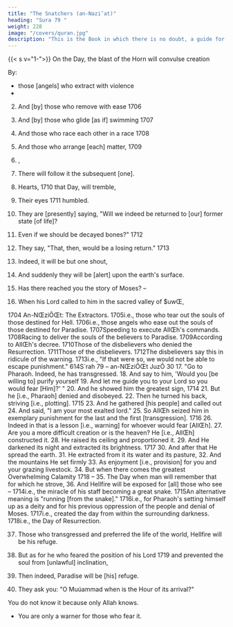 ```yaml
---
title: "The Snatchers (an-Nazi’at)"
heading: "Sura 79 "
weight: 228
image: "/covers/quran.jpg"
description: "This is the Book in which there is no doubt, a guide for the righteous."
---
```



{{< s v="1-">}} On the Day, the blast of the Horn will convulse creation


By:
- those [angels] who extract with violence
- 
2. And [by] those who remove with ease 1706
3. And [by] those who glide [as if] swimming 1707
4. And those who race each other in a race 1708
5. And those who arrange [each] matter, 1709

6. ,
7. There will follow it the subsequent [one].
8. Hearts, 1710 that Day, will tremble,
9. Their eyes 1711 humbled.
10. They are [presently] saying, "Will we indeed be returned to
[our] former state [of life]?
11. Even if we should be decayed bones?" 1712
12. They say, "That, then, would be a losing return." 1713
13. Indeed, it will be but one shout,
14. And suddenly they will be [alert] upon the earth's surface.
15. Has there reached you the story of Moses? –
16. When his Lord called to him in the sacred valley of $uwŒ,

1704 An-NŒziÔŒt: The Extractors.
1705i.e., those who tear out the souls of those destined for Hell.
1706i.e., those angels who ease out the souls of those destined for Paradise.
1707Speeding to execute AllŒh's commands.
1708Racing to deliver the souls of the believers to Paradise.
1709According to AllŒh's decree.
1710Those of the disbelievers who denied the Resurrection.
1711Those of the disbelievers.
1712The disbelievers say this in ridicule of the warning.
1713i.e., "If that were so, we would not be able to escape punishment."
614S´rah 79 – an-NŒziÔŒt
JuzÕ 30
17. "Go to Pharaoh. Indeed, he has transgressed.
18. And say to him, 'Would you [be willing to] purify yourself
19. And let me guide you to your Lord so you would fear [Him]?' "
20. And he showed him the greatest sign, 1714
21. But he [i.e., Pharaoh] denied and disobeyed.
22. Then he turned his back, striving [i.e., plotting]. 1715
23. And he gathered [his people] and called out
24. And said, "I am your most exalted lord."
25. So AllŒh seized him in exemplary punishment for the last and
the first [transgression]. 1716
26. Indeed in that is a lesson [i.e., warning] for whoever would
fear [AllŒh].
27. Are you a more difficult creation or is the heaven? He [i.e.,
AllŒh] constructed it.
28. He raised its ceiling and proportioned it.
29. And He darkened its night and extracted its brightness. 1717
30. And after that He spread the earth.
31. He extracted from it its water and its pasture,
32. And the mountains He set firmly
33. As enjoyment [i.e., provision] for you and your grazing livestock.
34. But when there comes the greatest Overwhelming Calamity 1718 –
35. The Day when man will remember that for which he strove,
36. And Hellfire will be exposed for [all] those who see –
1714i.e., the miracle of his staff becoming a great snake.
1715An alternative meaning is "running [from the snake]."
1716i.e., for Pharaoh's setting himself up as a deity and for his previous oppression
of the people and denial of Moses.
1717i.e., created the day from within the surrounding darkness.
1718i.e., the Day of Resurrection.


37. Those who transgressed and preferred the life of the world, Hellfire will be his refuge.

40. But as for he who feared the position of his Lord 1719 and
prevented the soul from [unlawful] inclination,
41. Then indeed, Paradise will be [his] refuge.

42. They ask you: "O Muúammad when is the Hour of its arrival?" 

You do not know it because only Allah knows. 
- You are only a warner for those who fear it.

<!-- 46. It will be, on the Day they see it, 1723 as though they had not
remained [in the world] except for an afternoon or a morning
thereof. -->